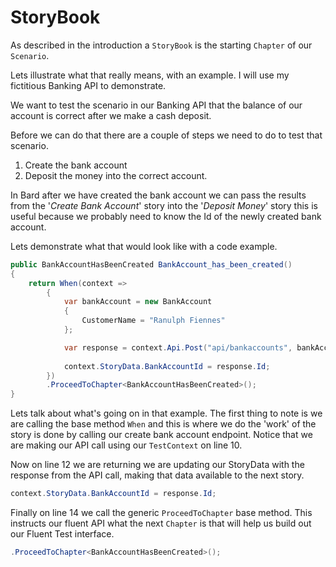 # StoryBook

As described in the introduction a `StoryBook` is the starting `Chapter` of our `Scenario`.

Lets illustrate what that really means, with an example. I will use my fictitious Banking API to demonstrate.

We want to test the scenario in our Banking API that the balance of our account is correct after we make a cash deposit. 

Before we can do that there are a couple of steps we need to do to test that scenario.

1. Create the bank account
2. Deposit the money into the correct account.

In Bard after we have created the bank account we can pass the results from the '_Create Bank Account_' story into the '_Deposit Money_' story this is useful because we probably need to know the Id of the newly created bank account.

Lets demonstrate what that would look like with a code example.

```csharp
public BankAccountHasBeenCreated BankAccount_has_been_created()
{
    return When(context =>
        {
            var bankAccount = new BankAccount
            {
                CustomerName = "Ranulph Fiennes"
            };

            var response = context.Api.Post("api/bankaccounts", bankAccount);
                
            context.StoryData.BankAccountId = response.Id;
        })
        .ProceedToChapter<BankAccountHasBeenCreated>();
}
```

Lets talk about what's going on in that example. The first thing to note is we are calling the base method `When` and this is where we do the 'work' of the story is done by calling our create bank account endpoint. Notice that we are making our API call using our `TestContext` on line 10.

Now on line 12  we are returning we are updating our StoryData with the response from the API call, making that data available to the next story.

```csharp
context.StoryData.BankAccountId = response.Id;
```

Finally on line 14 we call the generic `ProceedToChapter` base method. This instructs our fluent API what the next `Chapter` is that will help us build out our Fluent Test interface.

```csharp
.ProceedToChapter<BankAccountHasBeenCreated>();
```





